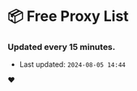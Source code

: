 # :package: Free Proxy List
### Updated every 15 minutes.

- Last updated: `2024-08-05 14:44`

:heart:
